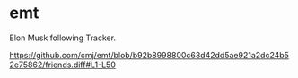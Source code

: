 # emt
Elon Musk following Tracker.

https://github.com/cmj/emt/blob/b92b8998800c63d42dd5ae921a2dc24b52e75862/friends.diff#L1-L50
